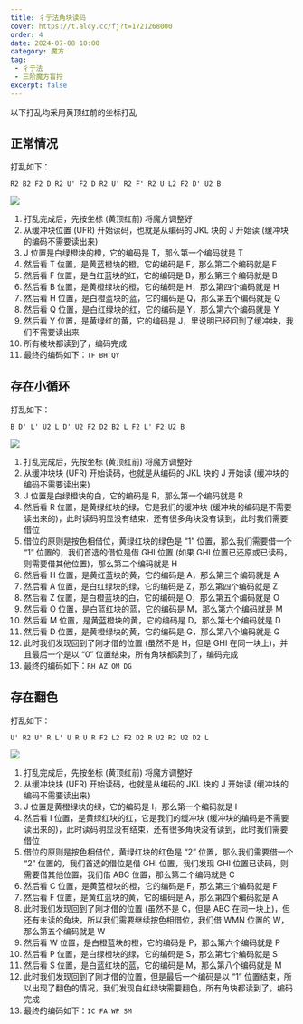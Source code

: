 ```yaml
---
title: 彳亍法角块读码
cover: https://t.alcy.cc/fj?t=1721268000
order: 4
date: 2024-07-08 10:00
category: 魔方
tag: 
 - 彳亍法
 - 三阶魔方盲拧
excerpt: false
---
```


以下打乱均采用黄顶红前的坐标打乱

## 正常情况

打乱如下：

`R2 B2 F2 D R2 U' F2 D R2 U' R2 F' R2 U L2 F2 D' U2 B` 

![](https://happier-blog-picture.oss-cn-qingdao.aliyuncs.com/3x3x3BLD/%E5%BD%B3%E4%BA%8D%E6%B3%95%E8%A7%92%E5%9D%97%E8%AF%BB%E7%A0%8101.jpg)

1. 打乱完成后，先按坐标 (黄顶红前) 将魔方调整好
2. 从缓冲块位置 (UFR) 开始读码，也就是从编码的 JKL 块的 J 开始读 (缓冲块的编码不需要读出来)
3. J 位置是白绿橙块的橙，它的编码是 T，那么第一个编码就是 T
4. 然后看 T 位置，是黄蓝橙块的橙，它的编码是 F，那么第二个编码就是 F
5. 然后看 F 位置，是白红蓝块的红，它的编码是 B，那么第三个编码就是 B
6. 然后看 B 位置，是黄橙绿块的橙，它的编码是 H，那么第四个编码就是 H
7. 然后看 H 位置，是白橙蓝块的蓝，它的编码是 Q，那么第五个编码就是 Q
8. 然后看 Q 位置，是白红绿块的红，它的编码是 Y，那么第六个编码就是 Y
9. 然后看 Y 位置，是黄绿红的黄，它的编码是 J，里说明已经回到了缓冲块，我们不需要读出来
10. 所有棱块都读到了，编码完成
11. 最终的编码如下：`TF BH QY`

## 存在小循环

打乱如下：

`B D' L' U2 L D' U2 F2 D2 B2 L F2 L' F2 U2 B` 

![](https://happier-blog-picture.oss-cn-qingdao.aliyuncs.com/3x3x3BLD/%E5%BD%B3%E4%BA%8D%E6%B3%95%E8%A7%92%E5%9D%97%E8%AF%BB%E7%A0%8102.jpg)

1. 打乱完成后，先按坐标 (黄顶红前) 将魔方调整好
2. 从缓冲块块 (UFR) 开始读码，也就是从编码的 JKL 块的 J 开始读 (缓冲块的编码不需要读出来)
3. J 位置是白绿橙块的白，它的编码是 R，那么第一个编码就是 R
4. 然后看 R 位置，是黄绿红块的绿，它是我们的缓冲块 (缓冲块的编码是不需要读出来的)，此时读码明显没有结束，还有很多角块没有读到，此时我们需要借位
5. 借位的原则是按色相借位，黄绿红块的绿色是 “1” 位置，那么我们需要借一个 “1” 位置的，我们首选的借位是借 GHI 位置 (如果 GHI 位置已还原或已读码，则需要借其他位置)，那么第二个编码就是 H
6. 然后看 H 位置，是黄红蓝块的黄，它的编码是 A，那么第三个编码就是 A
7. 然后看 A 位置，是白红绿块的绿，它的编码是 Z，那么第四个编码就是 Z
8. 然后看 Z 位置，是白橙蓝块的白，它的编码是 O，那么第五个编码就是 O
9. 然后看 O 位置，是白蓝红块的蓝，它的编码是 M，那么第六个编码就是 M
10. 然后看 M 位置，是黄蓝橙块的黄，它的编码是 D，那么第七个编码就是 D
11. 然后看 D 位置，是黄橙绿块的黄，它的编码是 G，那么第八个编码就是 G
12. 此时我们发现回到了刚才借的位置 (虽然不是 H，但是 GHI 在同一块上)，并且最后一个是以 “0” 位置结束，所有角块都读到了，编码完成
13. 最终的编码如下：`RH AZ OM DG`

## 存在翻色

打乱如下：

`U' R2 U' R L' U R U R F2 L2 F2 D2 R U2 R2 U2 D2 L` 

![](https://happier-blog-picture.oss-cn-qingdao.aliyuncs.com/3x3x3BLD/%E5%BD%B3%E4%BA%8D%E6%B3%95%E8%A7%92%E5%9D%97%E8%AF%BB%E7%A0%8103.jpg)

1. 打乱完成后，先按坐标 (黄顶红前) 将魔方调整好
2. 从缓冲块块 (UFR) 开始读码，也就是从编码的 JKL 块的 J 开始读 (缓冲块的编码不需要读出来)
3. J 位置是黄橙绿块的绿，它的编码是 I，那么第一个编码就是 I
4. 然后看 I 位置，是黄绿红块的红，它是我们的缓冲块 (缓冲块的编码是不需要读出来的)，此时读码明显没有结束，还有很多角块没有读到，此时我们需要借位
5. 借位的原则是按色相借位，黄绿红块的红色是 “2” 位置，那么我们需要借一个 “2” 位置的，我们首选的借位是借 GHI 位置，我们发现 GHI 位置已读码，则需要借其他位置，我们借 ABC 位置，那么第二个编码就是 C
6. 然后看 C 位置，是黄蓝橙块的橙，它的编码是 F，那么第三个编码就是 F
7. 然后看 F 位置，是黄红蓝块的黄，它的编码是 A，那么第四个编码就是 A
8. 此时我们发现回到了刚才借的位置 (虽然不是 C，但是 ABC 在同一块上)，但还有未读的角块，所以我们需要继续按色相借位，我们借 WMN 位置的 W，那么第五个编码就是 W
9. 然后看 W 位置，是白橙蓝块的橙，它的编码是 P，那么第六个编码就是 P
10. 然后看 P 位置，是白绿橙块的绿，它的编码是 S，那么第七个编码就是 S
11. 然后看 S 位置，是白蓝红块的蓝，它的编码是 M，那么第八个编码就是 M
12. 此时我们发现回到了刚才借的位置，但是最后一个编码是以 “1” 位置结束，所以出现了翻色的情况，我们发现白红绿块需要翻色，所有角块都读到了，编码完成
13. 最终的编码如下：`IC FA WP SM`
